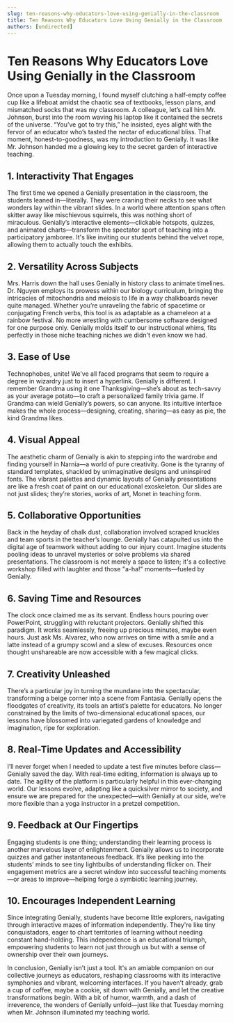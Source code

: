 ```yaml
---
slug: ten-reasons-why-educators-love-using-genially-in-the-classroom
title: Ten Reasons Why Educators Love Using Genially in the Classroom
authors: [undirected]
---
```



# Ten Reasons Why Educators Love Using Genially in the Classroom

Once upon a Tuesday morning, I found myself clutching a half-empty coffee cup like a lifeboat amidst the chaotic sea of textbooks, lesson plans, and mismatched socks that was my classroom. A colleague, let’s call him Mr. Johnson, burst into the room waving his laptop like it contained the secrets of the universe. “You’ve got to try this,” he insisted, eyes alight with the fervor of an educator who’s tasted the nectar of educational bliss. That moment, honest-to-goodness, was my introduction to Genially. It was like Mr. Johnson handed me a glowing key to the secret garden of interactive teaching.

## 1. Interactivity That Engages

The first time we opened a Genially presentation in the classroom, the students leaned in—literally. They were craning their necks to see what wonders lay within the vibrant slides. In a world where attention spans often skitter away like mischievous squirrels, this was nothing short of miraculous. Genially’s interactive elements—clickable hotspots, quizzes, and animated charts—transform the spectator sport of teaching into a participatory jamboree. It's like inviting our students behind the velvet rope, allowing them to actually touch the exhibits.

## 2. Versatility Across Subjects

Mrs. Harris down the hall uses Genially in history class to animate timelines. Dr. Nguyen employs its prowess within our biology curriculum, bringing the intricacies of mitochondria and meiosis to life in a way chalkboards never quite managed. Whether you’re unraveling the fabric of spacetime or conjugating French verbs, this tool is as adaptable as a chameleon at a rainbow festival. No more wrestling with cumbersome software designed for one purpose only. Genially molds itself to our instructional whims, fits perfectly in those niche teaching niches we didn't even know we had.

## 3. Ease of Use

Technophobes, unite! We’ve all faced programs that seem to require a degree in wizardry just to insert a hyperlink. Genially is different. I remember Grandma using it one Thanksgiving—she’s about as tech-savvy as your average potato—to craft a personalized family trivia game. If Grandma can wield Genially’s powers, so can anyone. Its intuitive interface makes the whole process—designing, creating, sharing—as easy as pie, the kind Grandma likes.

## 4. Visual Appeal

The aesthetic charm of Genially is akin to stepping into the wardrobe and finding yourself in Narnia—a world of pure creativity. Gone is the tyranny of standard templates, shackled by unimaginative designs and uninspired fonts. The vibrant palettes and dynamic layouts of Genially presentations are like a fresh coat of paint on our educational exoskeleton. Our slides are not just slides; they’re stories, works of art, Monet in teaching form.

## 5. Collaborative Opportunities

Back in the heyday of chalk dust, collaboration involved scraped knuckles and team sports in the teacher’s lounge. Genially has catapulted us into the digital age of teamwork without adding to our injury count. Imagine students pooling ideas to unravel mysteries or solve problems via shared presentations. The classroom is not merely a space to listen; it's a collective workshop filled with laughter and those "a-ha!" moments—fueled by Genially.

## 6. Saving Time and Resources

The clock once claimed me as its servant. Endless hours pouring over PowerPoint, struggling with reluctant projectors. Genially shifted this paradigm. It works seamlessly, freeing up precious minutes, maybe even hours. Just ask Ms. Alvarez, who now arrives on time with a smile and a latte instead of a grumpy scowl and a slew of excuses. Resources once thought unshareable are now accessible with a few magical clicks.

## 7. Creativity Unleashed

There’s a particular joy in turning the mundane into the spectacular, transforming a beige corner into a scene from Fantasia. Genially opens the floodgates of creativity, its tools an artist’s palette for educators. No longer constrained by the limits of two-dimensional educational spaces, our lessons have blossomed into variegated gardens of knowledge and imagination, ripe for exploration.

## 8. Real-Time Updates and Accessibility

I’ll never forget when I needed to update a test five minutes before class—Genially saved the day. With real-time editing, information is always up to date. The agility of the platform is particularly helpful in this ever-changing world. Our lessons evolve, adapting like a quicksilver mirror to society, and ensure we are prepared for the unexpected—with Genially at our side, we’re more flexible than a yoga instructor in a pretzel competition.

## 9. Feedback at Our Fingertips

Engaging students is one thing; understanding their learning process is another marvelous layer of enlightenment. Genially allows us to incorporate quizzes and gather instantaneous feedback. It’s like peeking into the students’ minds to see tiny lightbulbs of understanding flicker on. Their engagement metrics are a secret window into successful teaching moments—or areas to improve—helping forge a symbiotic learning journey.

## 10. Encourages Independent Learning

Since integrating Genially, students have become little explorers, navigating through interactive mazes of information independently. They're like tiny conquistadors, eager to chart territories of learning without needing constant hand-holding. This independence is an educational triumph, empowering students to learn not just through us but with a sense of ownership over their own journeys.

In conclusion, Genially isn’t just a tool. It's an amiable companion on our collective journeys as educators, reshaping classrooms with its interactive symphonies and vibrant, welcoming interfaces. If you haven’t already, grab a cup of coffee, maybe a cookie, sit down with Genially, and let the creative transformations begin. With a bit of humor, warmth, and a dash of irreverence, the wonders of Genially unfold—just like that Tuesday morning when Mr. Johnson illuminated my teaching world.